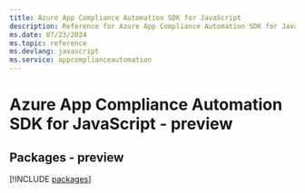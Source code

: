```yaml
---
title: Azure App Compliance Automation SDK for JavaScript
description: Reference for Azure App Compliance Automation SDK for JavaScript
ms.date: 07/23/2024
ms.topic: reference
ms.devlang: javascript
ms.service: appcomplianceautomation
---
```

# Azure App Compliance Automation SDK for JavaScript - preview
## Packages - preview
[!INCLUDE [packages](app-compliance-automation-index.md)]